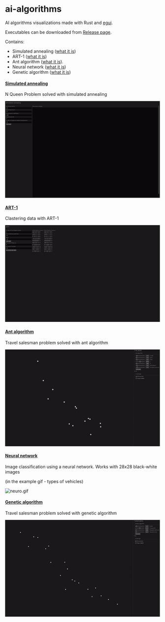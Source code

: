 # ai-algorithms

AI algorithms visualizations made with Rust and [egui](https://github.com/emilk/egui).

Executables can be downloaded from [Release page](https://github.com/DanArmor/ai-algorithms/releases).

Contains:
* Simulated annealing ([what it is](https://en.wikipedia.org/wiki/Simulated_annealing))
* ART-1 ([what it is](https://en.wikipedia.org/wiki/Adaptive_resonance_theory))
* Ant algorithm ([what it is](https://en.wikipedia.org/wiki/Ant_colony_optimization_algorithms)). 
* Neural network ([what it is](https://en.wikipedia.org/wiki/Neural_network))
* Genetic algorithm ([what it is](https://en.wikipedia.org/wiki/Genetic_algorithm))

#### [Simulated annealing](/sim-ann/)

N Queen Problem solved with simulated annealing

![sim-ann.gif](/forReadme/sim-ann.gif)

#### [ART-1](/art-1/)

Clastering data with ART-1

![art-1.gif](/forReadme/art-1.gif)

#### [Ant algorithm](/ant/)

Travel salesman problem solved with ant algorithm

![ant.gif](/forReadme/ant.gif)

#### [Neural network](/neuro/)

Image classification using a neural network. Works with 28x28 black-white images

(in the example gif - types of vehicles)

![neuro.gif](/forReadme/neuro.gif)

#### [Genetic algorithm](/genetic/)

Travel salesman problem solved with genetic algorithm

![genetic.gif](/forReadme/genetic.gif)